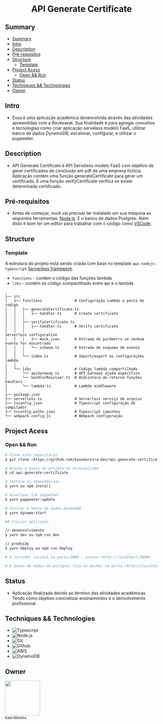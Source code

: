 <h1 align="center"> API Generate Certificate </h1>

## Summary
- [Summary](#summary)
- [Intro](#intro)
- [Description](#description)
- [Pré-requisitos](#pré-requisitos)
- [Structure](#structure)
  - [Template](#template)
- [Project Acess](#project-acess)
  - [Open \&\& Run](#open--run)
- [Status](#status)
- [Techniques \&\& Technologies](#techniques--technologies)
- [Owner](#owner)
  
## Intro
* Essa é uma aplicação acadêmica desenvolvida através das atividades apreendidas com a Rockeseat. Sua finalidade é para agregar conceitos e tecnologias como criar aplicação serveless modelo FaaS, utilizar banco de dados DynamoDB, escalonar, configurar, e utilizar o puppeeter.
  
## Description
* API Generate Certificate é API Serveless modelo FaaS com objetivo de gerar certificados de conclusão em pdf de uma empresa fictícia. Aplicação contém uma função generateCertificate para gerar um certificado. E uma função verifyCertificate verifica se existe determinado certificado. 

## Pré-requisitos
* Antes de começar, você vai precisar ter instalado em sua máquina as seguintes ferramentas:
[Node.js](https://nodejs.org/en/). 
E o banco de dados Postgres:
Além disto é bom ter um editor para trabalhar com o código como 
[VSCode](https://code.visualstudio.com/).



## Structure

### Template
A estrutura do projeto está sendo criada com base no template `aws-nodejs-typescript`
[Serverless framework](https://www.serverless.com/).


- `functions` - contém o código das funções lambda
- `libs` - contém os código compartilhado entre api e o lambda

```
.
├── src
│   ├── functions               # Configuração Lambda e pasta de codigo
│   │   ├── generateCertificate.ts
│   │   │   ├── handler.ts      # Create certificate
│   │   │
│   │   ├── verifyCertificate.ts
│   │   │   ├── handler.ts      # Verify certificate
│   │   │
Serverless configuration
│   │   │   ├── mock.json       # Entrada de parâmetro se nenhum evento for encontrado
│   │   │   └── schema.ts       # Entrada de esquema de evento
│   │   │
│   │   └── index.ts            # Import/export as configurações lambda
│   │
│   └── libs                    # Código lambda compartilhado
│       └── apiGateway.ts       # API Gateway ajuda específico
│       └── handlerResolver.ts  # Biblioteca de retorno funções handlers
│       └── lambda.ts           # Lambda middleware
│
├── package.json
├── serverless.ts               # Serverless serviço de arquivo
├── tsconfig.json               # Typescript configuração de compilador
├── tsconfig.paths.json         # Typescript caminhos
└── webpack.config.js           # Webpack configuração
```

## Project Acess

### Open && Run

```bash
# Clone este repositório
$ git clone <https://github.com/kaiomoreira-dev/api-generate-certificate.git>

# Acesse a pasta do projeto no terminal/cmd
$ cd api-generate-certificate

# Instale as dependências
$ yarn ou npm install

# Atualizar lib puppeteer
$ yarn puppeeter:update

# Iniciar o banco de dados DynamoDB
$ yarn dynamo:start

## Iniciar aplicação

// desenvolvimento
$ yarn dev ou npm run dev

// produção
$ yarn deploy ou npm run deploy

# O servidor inciará na porta:3000 - acesse <http://localhost:3000>

# O banco de dados do postgres fica no docker na porta <http://localhost:8000> mas nao contém inferface para visualizar dados.
```
## Status
*  Aplicação finalizada devido ao término das atividades acadêmicas. Tendo como objetivo concretizar ensinamentos e o denvolvimento profissional.

## Techniques && Technologies
* ![Typescript](https://img.shields.io/badge/-Typescript-%234F4F4F)
* ![Node.js](https://img.shields.io/badge/-Node.js-%234F4F4F)
* ![Git](https://img.shields.io/badge/-Git-%234F4F4F)
* ![Github](https://img.shields.io/badge/-Github-%234F4F4F)
* ![AWS](https://img.shields.io/badge/-AWS-%234F4F4F)
* ![DynamoDB](https://img.shields.io/badge/-DynamoDB-lightgrey)
  
## Owner
[<img src="https://avatars.githubusercontent.com/u/56137536?s=400&u=a74073f1d0f605815a4f343436c791ab7b7dc184&v=4" width=115><br><sub>Kaio Moreira</sub>](https://github.com/kaiomoreira-dev)




